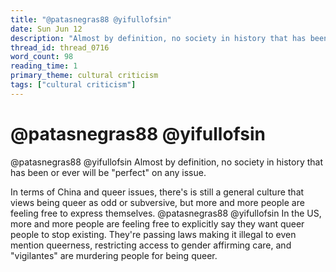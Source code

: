 ```yaml
---
title: "@patasnegras88 @yifullofsin"
date: Sun Jun 12
description: "Almost by definition, no society in history that has been or ever will be 'perfect' on any issue."
thread_id: thread_0716
word_count: 98
reading_time: 1
primary_theme: cultural criticism
tags: ["cultural criticism"]
---
```


# @patasnegras88 @yifullofsin

@patasnegras88 @yifullofsin Almost by definition, no society in history that has been or ever will be "perfect" on any issue.

In terms of China and queer issues, there's is still a general culture that views being queer as odd or subversive, but more and more people are feeling free to express themselves. @patasnegras88 @yifullofsin In the US, more and more people are feeling free to explicitly say they want queer people to stop existing. They're passing laws making it illegal to even mention queerness, restricting access to gender affirming care, and "vigilantes" are murdering people for being queer.